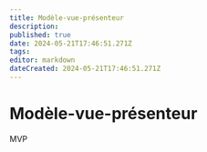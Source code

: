 ```yaml
---
title: Modèle-vue-présenteur
description: 
published: true
date: 2024-05-21T17:46:51.271Z
tags: 
editor: markdown
dateCreated: 2024-05-21T17:46:51.271Z
---
```


# Modèle-vue-présenteur

MVP